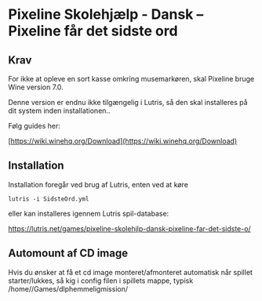 # Pixeline Skolehjælp - Dansk – Pixeline får det sidste ord

## Krav

For ikke at opleve en sort kasse omkring musemarkøren, skal Pixeline bruge Wine version 7.0.

Denne version er endnu ikke tilgængelig i Lutris, så den skal installeres på dit system inden installationen..

Følg guides her:

[https://wiki.winehq.org/Download](https://wiki.winehq.org/Download)

## Installation

Installation foregår ved brug af Lutris, enten ved at køre

`
lutris -i SidsteOrd.yml
`

eller kan installeres igennem Lutris spil-database:

https://lutris.net/games/pixeline-skolehjlp-dansk-pixeline-far-det-sidste-o/

## Automount af CD image

Hvis du ønsker at få et cd image monteret/afmonteret automatisk når spillet
starter/lukkes, så kig i config filen i spillets mappe, typisk
/home/<bruger>/Games/dlphemmeligmission/
